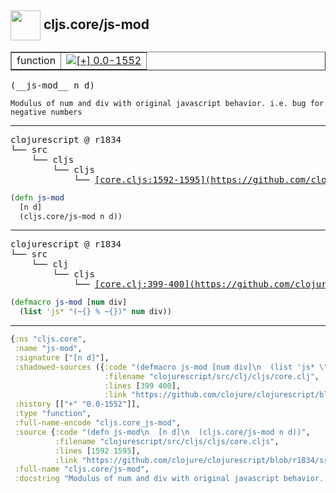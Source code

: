 ## <img width="48px" valign="middle" src="http://i.imgur.com/Hi20huC.png"> cljs.core/js-mod

 <table border="1">
<tr>
<td>function</td>
<td><a href="https://github.com/cljsinfo/api-refs/tree/0.0-1552"><img valign="middle" alt="[+] 0.0-1552" src="https://img.shields.io/badge/+-0.0--1552-lightgrey.svg"></a> </td>
</tr>
</table>

 <samp>
(__js-mod__ n d)<br>
</samp>

```
Modulus of num and div with original javascript behavior. i.e. bug for negative numbers
```

---

 <pre>
clojurescript @ r1834
└── src
    └── cljs
        └── cljs
            └── <ins>[core.cljs:1592-1595](https://github.com/clojure/clojurescript/blob/r1834/src/cljs/cljs/core.cljs#L1592-L1595)</ins>
</pre>

```clj
(defn js-mod
  [n d]
  (cljs.core/js-mod n d))
```


---

 <pre>
clojurescript @ r1834
└── src
    └── clj
        └── cljs
            └── <ins>[core.clj:399-400](https://github.com/clojure/clojurescript/blob/r1834/src/clj/cljs/core.clj#L399-L400)</ins>
</pre>

```clj
(defmacro js-mod [num div]
  (list 'js* "(~{} % ~{})" num div))
```

---

```clj
{:ns "cljs.core",
 :name "js-mod",
 :signature ["[n d]"],
 :shadowed-sources ({:code "(defmacro js-mod [num div]\n  (list 'js* \"(~{} % ~{})\" num div))",
                     :filename "clojurescript/src/clj/cljs/core.clj",
                     :lines [399 400],
                     :link "https://github.com/clojure/clojurescript/blob/r1834/src/clj/cljs/core.clj#L399-L400"}),
 :history [["+" "0.0-1552"]],
 :type "function",
 :full-name-encode "cljs.core_js-mod",
 :source {:code "(defn js-mod\n  [n d]\n  (cljs.core/js-mod n d))",
          :filename "clojurescript/src/cljs/cljs/core.cljs",
          :lines [1592 1595],
          :link "https://github.com/clojure/clojurescript/blob/r1834/src/cljs/cljs/core.cljs#L1592-L1595"},
 :full-name "cljs.core/js-mod",
 :docstring "Modulus of num and div with original javascript behavior. i.e. bug for negative numbers"}

```

